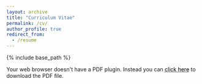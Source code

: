 ```yaml
---
layout: archive
title: "Curriculum Vitae"
permalink: /cv/
author_profile: true
redirect_from:
  - /resume
---
```


{% include base_path %}

<object src="https://docs.google.com/viewer?url=https://rmarcinkevics.github.io/files/CV_RMarcinkevics_short.pdf&embedded=true" style="width:100%; height:650px;" frameborder="0"><p>Your web browser doesn't have a PDF plugin.
  Instead you can <a href="https://rmarcinkevics.github.io/files/CV_RMarcinkevics_short.pdf" style="color: black; text-decoration: underline;text-decoration-style: dotted;">click here</a> to
  download the PDF file.</p></object>
